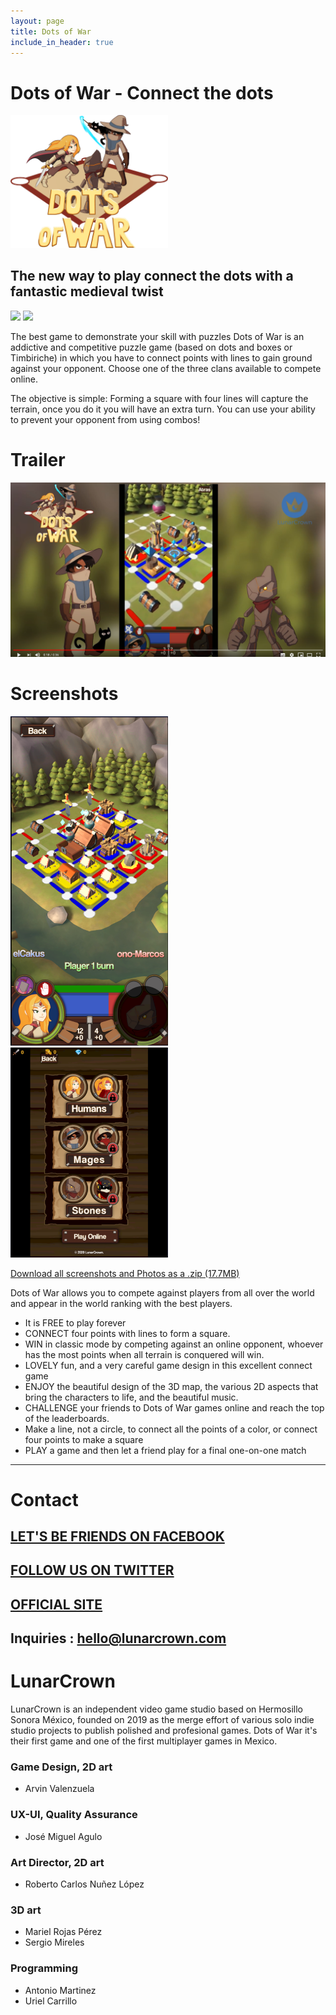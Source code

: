 ```yaml
---
layout: page
title: Dots of War
include_in_header: true
---
```


# Dots of War - Connect the dots

<img width="50%" height="50%" src="https://raw.githubusercontent.com/Ucamo/LunarCrown/master/assets/Presskit_Dots_of_War/logopuntos.png">

## The new way to play connect the dots with a fantastic medieval twist

<a class="playStoreLink" href="{{site.playstore_link}}"><img class="playStore" src="https://raw.githubusercontent.com/Ucamo/LunarCrown/master/assets/playstore.png"></a>
<a class="appStoreLink" href="{{site.appstore_link}}"><img class="appStore" src="https://raw.githubusercontent.com/Ucamo/LunarCrown/master/assets/appstore.png"></a>


The best game to demonstrate your skill with puzzles
Dots of War is an addictive and competitive puzzle game (based on dots and boxes or Timbiriche) in which you have to connect points with lines to gain ground against your opponent.
Choose one of the three clans available to compete online.

The objective is simple: Forming a square with four lines will capture the terrain, once you do it you will have an extra turn. You can use your ability to prevent your opponent from using combos!

# Trailer
[![Dots of War trailer](https://raw.githubusercontent.com/Ucamo/LunarCrown/master/assets/Presskit_Dots_of_War/Captura_video.PNG)](https://www.youtube.com/watch?v=dkBLGVO7Sc4)

# Screenshots
<img width="50%" height="50%" src="https://raw.githubusercontent.com/Ucamo/LunarCrown/master/assets/Presskit_Dots_of_War/Gameplay_3.PNG">
<img width="50%" height="50%" src="https://raw.githubusercontent.com/Ucamo/LunarCrown/master/assets/Presskit_Dots_of_War/Selection_menu.PNG">


<a href="https://github.com/Ucamo/LunarCrown/blob/master/Screenshots_Dots_of_War.rar?raw=true">Download all screenshots and Photos as a .zip (17.7MB)</a>


Dots of War allows you to compete against players from all over the world and appear in the world ranking with the best players.

- It is FREE to play forever
- CONNECT four points with lines to form a square.
- WIN in classic mode by competing against an online opponent, whoever has the most points when all terrain is conquered will win.
- LOVELY fun, and a very careful game design in this excellent connect game
- ENJOY the beautiful design of the 3D map, the various 2D aspects that bring the characters to life, and the beautiful music.
- CHALLENGE your friends to Dots of War games online and reach the top of the leaderboards.
- Make a line, not a circle, to connect all the points of a color, or connect four points to make a square
- PLAY a game and then let a friend play for a final one-on-one match

-------------------------------

# Contact

## <a href="https://www.facebook.com/lunarcrown">LET'S BE FRIENDS ON FACEBOOK</a>

## <a href="https://www.twitter.com/LunarCrownGames/">FOLLOW US ON TWITTER</a>

## <a href="http://www.lunarcrown.com/">OFFICIAL SITE</a>

## Inquiries : hello@lunarcrown.com

# LunarCrown

LunarCrown is an independent video game studio based on Hermosillo Sonora México, founded on 2019 as the merge effort of various solo indie studio projects to publish polished and profesional games. Dots of War it's their first game and one of the first multiplayer games in Mexico.


### Game Design, 2D art 
- Arvin Valenzuela

### UX-UI, Quality Assurance
- José Miguel Agulo

### Art Director, 2D art
- Roberto Carlos Nuñez López

### 3D art
- Mariel Rojas Pérez
- Sergio Mireles

### Programming
- Antonio Martinez
- Uriel Carrillo
